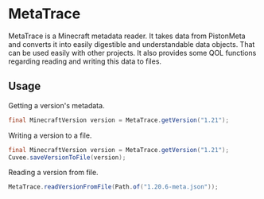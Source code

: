 # MetaTrace

MetaTrace is a Minecraft metadata reader. It takes data from PistonMeta and
converts it into easily digestible and understandable data objects.
That can be used easily with other projects. It also provides some QOL
functions regarding reading and writing this data to files.

## Usage

Getting a version's metadata.

```java
final MinecraftVersion version = MetaTrace.getVersion("1.21");
```

Writing a version to a file.

```java
final MinecraftVersion version = MetaTrace.getVersion("1.21");
Cuvee.saveVersionToFile(version);
```

Reading a version from file.

```java
MetaTrace.readVersionFromFile(Path.of("1.20.6-meta.json"));
```
